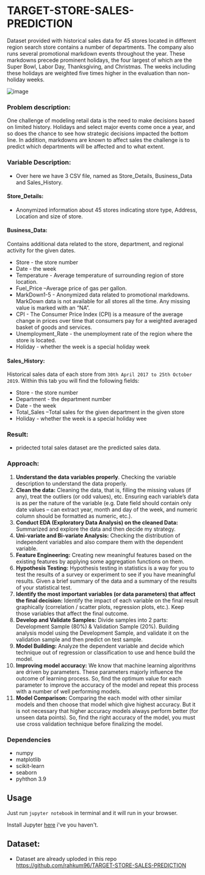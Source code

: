 # TARGET-STORE-SALES-PREDICTION
Dataset provided with historical sales data for 45 stores located in different region search store contains a number of departments. The company also runs several promotional  markdown events throughout the year. These markdowns precede prominent holidays, the  four largest of which are the Super Bowl, Labor Day, Thanksgiving, and Christmas. The weeks including these holidays are weighted five times higher in the evaluation than non-holiday weeks.

![image](https://user-images.githubusercontent.com/86415241/138585818-0d7a1a99-6e70-4af2-a577-67c91e6d17da.png)

### Problem description:
One challenge of modeling retail data is the need to make decisions based on limited history. Holidays and select major events come once a year, and so does the chance to see how strategic decisions impacted the bottom line. In addition, markdowns are known to affect sales the challenge is to predict which departments will be affected and to what extent.

### Variable Description:
- Over here we have 3 CSV file, named as Store_Details, Business_Data and Sales_History.

#### Store_Details:
- Anonymized information about 45 stores indicating store type, Address, Location and size of store.

#### Business_Data:
Contains additional data related to the store, department, and regional activity for the given dates.
- Store - the store number
- Date - the week
- Temperature - Average temperature of surrounding region of store location.
- Fuel_Price –Average price of gas per gallon.
- MarkDown1-5 - Anonymized data related to promotional markdowns. MarkDown data is not available for all stores all the time. Any missing value is marked with an “NA”.
- CPI - The Consumer Price Index (CPI) is a measure of the average change in prices over time that consumers pay for a weighted averaged basket of goods and services.
- Unemployment_Rate - the unemployment rate of the region where the store is located.
- Holiday - whether the week is a special holiday week

#### Sales_History:
Historical sales data of each store from `30th April 2017 to 25th October 2019`. Within this tab you will find the following fields:
- Store - the store number
- Department - the department number
- Date - the week
- Total_Sales –Total sales for the given department in the given store
- Holiday - whether the week is a special holiday wee

### Result:
- pridected total sales dataset are the predicted sales data.

### Approach:
1. **Understand the data variables properly**. Checking the variable description to understand 
the data properly. 
2. **Clean the data:** Cleaning the data, that is, filling the missing values (if any), treat the outliers 
(or odd values), etc. Ensuring each variable’s data is as per the nature of the variable (e.g. 
 Date field should contain only date values – can extract year, month and day of the 
week, and numeric column should be formatted as numeric, etc.).
3. **Conduct EDA (Exploratory Data Analysis) on the cleaned Data:** Summarized and explore the 
data and then decide my strategy. 
4. **Uni-variate and Bi-variate Analysis:** Checking the distribution of independent variables and 
also compare them with the dependent variable.
5. **Feature Engineering:** Creating new meaningful features based on the existing features by 
applying some aggregation functions on them.
6. **Hypothesis Testing:** Hypothesis testing in statistics is a way for you to test the results of 
a survey or experiment to see if you have meaningful results. Given a brief 
summary of the data and a summary of the results of your statistical test. 
7. **Identify the most important variables (or data parameters) that affect the final 
decision:** Identify the impact of each variable on the final result graphically (correlation / 
scatter plots, regression plots, etc.). Keep those variables that affect the final outcome.
8. **Develop and Validate Samples:** Divide samples into 2 parts: Development Sample (80%) 
& Validation Sample (20%). Building analysis model using the Development Sample, 
and validate it on the validation sample and then predict on test sample.
9. **Model Building:** Analyze the dependent variable and decide which technique out of 
regression or classification to use and hence build the model.
10. **Improving model accuracy:** We know that machine learning algorithms are driven by 
parameters. These parameters majorly influence the outcome of learning process. So, 
find the optimum value for each parameter to improve the accuracy of the model and 
repeat this process with a number of well performing models.
11. **Model Comparison:** Comparing the each model with other similar models and then 
choose that model which give highest accuracy. But it is not necessary that higher 
accuracy models always perform better (for unseen data points). So, find the right 
accuracy of the model, you must use cross validation technique before finalizing the 
model. 

### Dependencies
 
* numpy
* matplotlib
* scikit-learn
* seaborn
* pyhthon 3.9

## Usage

Just run `jupyter notebook` in terminal and it will run in your browser.

Install Jupyter [here](http://jupyter.readthedocs.io/en/latest/install.html) i've you haven't.

## Dataset:
- Dataset are already uploded in this repo
https://github.com/rahkum96/TARGET-STORE-SALES-PREDICTION 
